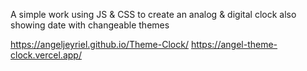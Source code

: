A simple work using JS & CSS to create an analog & digital clock also showing date with changeable themes

https://angeljeyriel.github.io/Theme-Clock/
https://angel-theme-clock.vercel.app/
